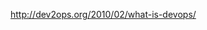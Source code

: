 <a href="http://dev2ops.org/2010/02/what-is-devops/">http://dev2ops.org/2010/02/what-is-devops/</a>
